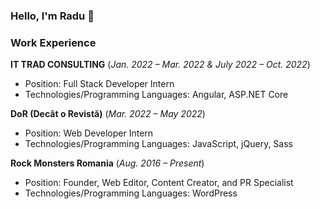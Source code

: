 ### Hello, I'm Radu 👋

### Work Experience

**IT TRAD CONSULTING**
(*Jan. 2022 – Mar. 2022 & July 2022 – Oct. 2022*)
- Position: Full Stack Developer Intern
- Technologies/Programming Languages: Angular, ASP.NET Core

**DoR (Decât o Revistă)**
(*Mar. 2022 – May 2022*)
- Position: Web Developer Intern
- Technologies/Programming Languages: JavaScript, jQuery, Sass

**Rock Monsters Romania**
(*Aug. 2016 – Present*)
- Position: Founder, Web Editor, Content Creator, and PR Specialist
- Technologies/Programming Languages: WordPress


<!--
**rimihai2001/rimihai2001** is a ✨ _special_ ✨ repository because its `README.md` (this file) appears on your GitHub profile.

Here are some ideas to get you started:

- 🔭 I’m currently working on ...
- 🌱 I’m currently learning ...
- 👯 I’m looking to collaborate on ...
- 🤔 I’m looking for help with ...
- 💬 Ask me about ...
- 📫 How to reach me: ...
- 😄 Pronouns: ...
- ⚡ Fun fact: ...
-->
